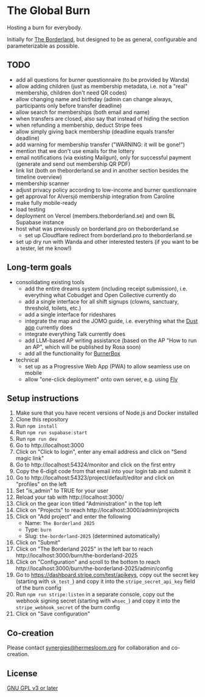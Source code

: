 # The Global Burn

Hosting a burn for everybody.

Initially for [The Borderland](https://theborderland.se), but designed to be as general, configurable and parameterizable as possible.

## TODO

- add all questions for burner questionnaire (to be provided by Wanda)
- allow adding children (just as membership metadata, i.e. not a "real" membership, children don't need QR codes)
- allow changing name and birthday (admin can change always, participants only before transfer deadline)
- allow search for memberships (both email and name)
- when transfers are closed, also say that instead of hiding the section
- when refunding a membership, deduct Stripe fees
- allow simply giving back membership (deadline equals transfer deadline)
- add warning for membership transfer ("WARNING: it will be gone!")
- mention that we don't use emails for the lottery
- email notifications (via existing Mailgun), only for successful payment (generate and send out membership QR PDF)
- link list (both on theborderland.se and in another section besides the timeline overview)
- membership scanner
- adjust privacy policy according to low-income and burner questionnaire
- get approval for Alversjö membership integration from Caroline
- make fully mobile-ready
- load testing
- deployment on Vercel (members.theborderland.se) and own BL Supabase instance
- host what was previously on borderland.pro on theborderland.se
  - set up Cloudflare redirect from borderland.pro to theborderland.se
- set up dry run with Wanda and other interested testers (if you want to be a tester, let me know!)

## Long-term goals

- consolidating existing tools
  - add the entire dreams system (including receipt submission), i.e. everything what Cobudget and Open Collective currently do
  - add a single interface for all shift signups (clowns, sanctuary, threshold, toilets, etc.)
  - add a single interface for rideshares
  - integrate the map and the JOMO guide, i.e. everything what the [Dust app](https://dust.events/) currently does
  - integrate everything Talk currently does
  - add LLM-based AP writing assistance (based on the AP "How to run an AP", which will be published by Rosa soon)
  - add all the functionality for [BurnerBox](https://burnerbox.glide.page/dl/search)
- technical
  - set up as a Progressive Web App (PWA) to allow seamless use on mobile
  - allow "one-click deployment" onto own server, e.g. using [Fly](https://fly.io/)

## Setup instructions

1. Make sure that you have recent versions of Node.js and Docker installed
2. Clone this repository
3. Run `npm install`
4. Run `npm run supabase:start`
5. Run `npm run dev`
6. Go to http://localhost:3000
7. Click on "Click to login", enter any email address and click on "Send magic link"
8. Go to http://localhost:54324/monitor and click on the first entry
9. Copy the 6-digit code from that email into your login tab and submit it
10. Go to http://localhost:54323/project/default/editor and click on "profiles" on the left
11. Set "is_admin" to TRUE for your user
12. Reload your tab with http://localhost:3000/
13. Click on the gear icon titled "Administration" in the top left
14. Click on "Projects" to reach http://localhost:3000/admin/projects
15. Click on "Add project" and enter the following
    - Name: `The Borderland 2025`
    - Type: `burn`
    - Slug: `the-borderland-2025` (determined automatically)
16. Click on "Submit"
17. Click on "The Borderland 2025" in the left bar to reach http://localhost:3000/burn/the-borderland-2025
18. Click on "Configuration" and scroll to the bottom to reach http://localhost:3000/burn/the-borderland-2025/admin/config
19. Go to https://dashboard.stripe.com/test/apikeys, copy out the secret key (starting with `sk_test_`) and copy it into the `stripe_secret_api_key` field of the burn config
20. Run `npm run stripe:listen` in a separate console, copy out the webhook signing secret (starting with `whsec_`) and copy it into the `stripe_webhook_secret` of the burn config
21. Click on "Save configuration"

## Co-creation

Please contact synergies@hermesloom.org for collaboration and co-creation.

## License

[GNU GPL v3 or later](https://spdx.org/licenses/GPL-3.0-or-later.html)
